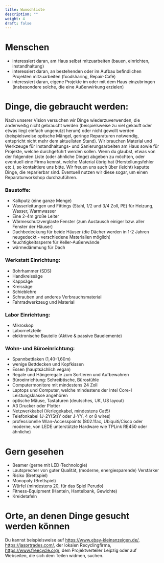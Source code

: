 ```yaml
---
title: Wunschliste
description: ""
weight: 4
draft: false
---
```

# Menschen

- interessiert daran, am Haus selbst mitzuarbeiten (bauen, einrichten, instandhaltung)
- interessiert daran, an bestehenden oder im Aufbau befindlichen Projekten mitzuarbeiten (foodsharing, Repair-Café)
- interessiert daran, eigene Projekte im oder mit dem Haus einzubringen (insbesondere solche, die eine Außenwirkung erzielen)

# Dinge, die gebraucht werden:

Nach unserer Vision versuchen wir Dinge wiederzuverwenden, die anderweitig nicht gebraucht werden (beispielsweise zu viel gekauft oder etwas liegt einfach ungenutzt herum) oder nicht gewollt werden (beispielsweise optische Mängel, geringe Reparaturen notwendig, entspricht nicht mehr dem aktuellsten Stand). Wir brauchen Material und Werkzeuge für Instandhaltungs- und Sanierungsarbeiten am Haus sowie für Projekte, welche durchgeführt werden sollen. Wenn du glaubst, etwas von der folgenden Liste (oder ähnliche Dinge) abgeben zu möchten, oder eventuell eine Firma kennst, welche Material übrig hat (Herstellungsfehler etc.), so kontaktiere uns bitte. Wir freuen uns auch über (leicht) kaputte Dinge, die reparierbar sind. Eventuell nutzen wir diese sogar, um einen Reparaturworkshop durchzuführen.

### Baustoffe:

- Kalkputz (eine ganze Menge)
- Wasserleitungen und Fittings (Stahl, 1/2 und 3/4 Zoll, PE) für Heizung, Wasser, Warmwasser
- Eine 2-4m große Leiter
- Wärmeschutzverglaste Fenster (zum Austausch einiger bzw. aller Fenster der Häuser)
- Dachbedeckung für beide Häuser (die Dächer werden in 1-2 Jahren neugedeckt - verschiedene Materialien möglich)
- feuchtigkeitssperre für Keller-Außenwände
- wärmedämmung für Dach

### Werkstatt Einrichtung:

- Bohrhammer (SDS)
- Handkreissäge
- Kappsäge
- Kreissäge
- Schieblehre
- Schrauben und anderes Verbrauchsmaterial
- Fahrradwerkzeug und Material

### Labor Einrichtung:

- Mikroskop
- Labornetzteile
- elektronische Bauteile (Aktive & passive Bauelemente)

### Wohn- und Büroeinrichtung:

- Spannbettlaken (1,40-1,60m)
- wenige Bettdecken und Kopfkissen
- Essen (hauptsächlich vegan)
- Regale und Hängeregale zum Sortieren und Aufbewahren
- Büroeinrichtung: Schreibtische, Bürostühle
- Computermonitore mit mindestens 24 Zoll
- Laptops und Computer, welche mindestens der Intel Core-I Leistungsklasse angehören
- optische Mäuse, Tastaturen (deutsches, UK, US layout)
- A3 Drucker oder Plotter
- Netzwerkkabel (Verlegekabel, mindestens Cat5)
- Telefonkabel (J-2Y(St)Y oder J-YY, 4 or 8 wires)
- professionelle Wlan-Accesspoints (802.11ac, Ubiquiti/Cisco oder moderne, von LEDE unterstützte Hardware wie TPLink RE450 oder ähnliche)

# Gern gesehen

- Beamer (gerne mit LED-Technologie)
- Lautsprecher von guter Qualität, (moderne, energiesparende) Verstärker
- Risiko (Brettspiel)
- Monopoly (Brettspiel)
- Würfel (mindestens 20, für das Spiel Perudo)
- Fitness-Equipment (Hanteln, Hantelbank, Gewichte)
- Kreidetafeln

# Orte, an denen Dinge gesucht werden können

Du kannst beispielsweise auf https://www.ebay-kleinanzeigen.de/, https://jasprtrades.com/, der lokalen Recyclingfirma, https://www.freecycle.org/, dem Projektverteiler Leipzig oder auf Webseiten, die sich dem Teilen widmen, suchen.
